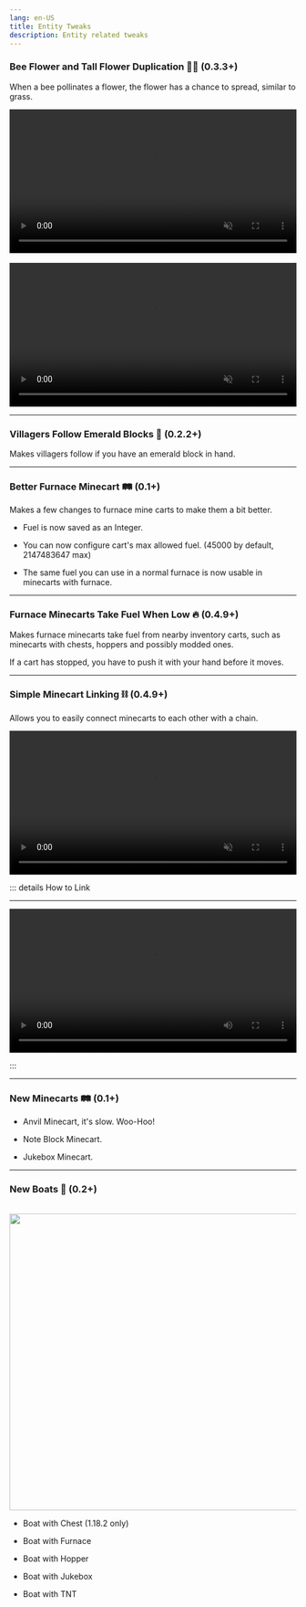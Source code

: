 ```yaml
---
lang: en-US
title: Entity Tweaks
description: Entity related tweaks
---
```


### Bee Flower and Tall Flower Duplication 🌺🐝 (0.3.3+)

When a bee pollinates a flower, the flower has a chance to spread, similar to grass.

<video style="display: block; margin-left: auto; margin-right: auto; max-width: 100%;" width="520" muted autoplay loop>
  <source src="/videos/bee_flowers.webm" type="video/mp4">
  Your browser does not support the video tag.
</video>
<br/>
<video style="display: block; margin-left: auto; margin-right: auto; max-width: 100%;" width="520" muted autoplay loop>
  <source src="/videos/bee_double_flowers.webm" type="video/mp4">
  Your browser does not support the video tag.
</video>

***
### Villagers Follow Emerald Blocks 💎 (0.2.2+)

Makes villagers follow if you have an emerald block in hand.

***
### Better Furnace Minecart 🛤️ (0.1+)

Makes a few changes to furnace mine carts to make them a bit better.

- Fuel is now saved as an Integer.

- You can now configure cart's max allowed fuel. (45000 by default, 2147483647 max)

- The same fuel you can use in a normal furnace is now usable in minecarts with furnace.

***
### Furnace Minecarts Take Fuel When Low 🔥 (0.4.9+)

Makes furnace minecarts take fuel from nearby inventory carts, such as minecarts with chests, hoppers and possibly modded ones.

If a cart has stopped, you have to push it with your hand before it moves.

***
### Simple Minecart Linking ⛓ (0.4.9+)

Allows you to easily connect minecarts to each other with a chain.

<video style="display: block; margin-left: auto; margin-right: auto; max-width: 100%;" width="520" muted autoplay loop>
  <source src="/videos/cart_linking.webm" type="video/mp4">
  Your browser does not support the video tag.
</video>

::: details How to Link

***

<video style="display: block; margin-left: auto; margin-right: auto; max-width: 100%;" width="520" controls>
  <source src="/videos/linking.webm" type="video/mp4">
  Your browser does not support the video tag.
</video>

:::

***
### New Minecarts 🛤️ (0.1+)

- Anvil Minecart, it's slow. Woo-Hoo!

- Note Block Minecart.

- Jukebox Minecart.

***
### New Boats 🛶 (0.2+)

<br/>
<img style="display: block; margin-left: auto; margin-right: auto;" src="/images/boats.webp" width="520">

* Boat with Chest (1.18.2 only)

* Boat with Furnace

* Boat with Hopper

* Boat with Jukebox

* Boat with TNT
